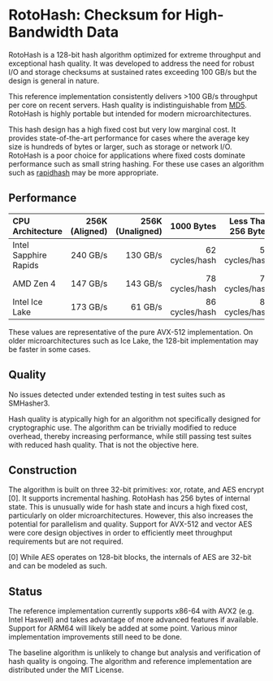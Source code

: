 # RotoHash: Checksum for High-Bandwidth Data
RotoHash is a 128-bit hash algorithm optimized for extreme throughput and exceptional hash quality. It was developed to address the need for robust I/O and storage checksums at sustained rates exceeding 100 GB/s but the design is general in nature.

This reference implementation consistently delivers >100 GB/s throughput per core on recent servers. Hash quality is indistinguishable from [MD5](https://en.wikipedia.org/wiki/MD5). RotoHash is highly portable but intended for modern microarchitectures.

This hash design has a high fixed cost but very low marginal cost. It provides state-of-the-art performance for cases where the average key size is hundreds of bytes or larger, such as storage or network I/O. RotoHash is a poor choice for applications where fixed costs dominate performance such as small string hashing. For these use cases an algorithm such as [rapidhash](https://github.com/Nicoshev/rapidhash) may be more appropriate.

## Performance
| CPU Architecture | 256K (Aligned) | 256K (Unaligned) | 1000 Bytes | Less Than 256 Bytes |
| :--------------- | -------------: | ---------------: | ---------: | ------------------: |
| Intel Sapphire Rapids | 240 GB/s | 130 GB/s | 62 cycles/hash | 58 cycles/hash |
| AMD Zen 4             | 147 GB/s | 143 GB/s | 78 cycles/hash | 70 cycles/hash |
| Intel Ice Lake        | 173 GB/s |  61 GB/s | 86 cycles/hash | 82 cycles/hash |

These values are representative of the pure AVX-512 implementation. On older microarchitectures such as Ice Lake, the 128-bit implementation may be faster in some cases.

## Quality
No issues detected under extended testing in test suites such as SMHasher3.

Hash quality is atypically high for an algorithm not specifically designed for cryptographic use. The algorithm can be trivially modified to reduce overhead, thereby increasing performance, while still passing test suites with reduced hash quality. That is not the objective here.

## Construction
The algorithm is built on three 32-bit primitives: xor, rotate, and AES encrypt [0]. It supports incremental hashing. RotoHash has 256 bytes of internal state. This is unusually wide for hash state and incurs a high fixed cost, particularly on older microarchitectures. However, this also increases the potential for parallelism and quality. Support for AVX-512 and vector AES were core design objectives in order to efficiently meet throughput requirements but are not required.

[0] While AES operates on 128-bit blocks, the internals of AES are 32-bit and can be modeled as such.

## Status
The reference implementation currently supports x86-64 with AVX2 (e.g. Intel Haswell) and takes advantage of more advanced features if available. Support for ARM64 will likely be added at some point. Various minor implementation improvements still need to be done.

The baseline algorithm is unlikely to change but analysis and verification of hash quality is ongoing. The algorithm and reference implementation are distributed under the MIT License.
